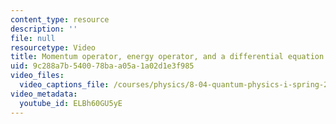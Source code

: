 ```yaml
---
content_type: resource
description: ''
file: null
resourcetype: Video
title: Momentum operator, energy operator, and a differential equation
uid: 9c288a7b-5400-78ba-a05a-1a02d1e3f985
video_files:
  video_captions_file: /courses/physics/8-04-quantum-physics-i-spring-2016/video-lectures/part-1/momentum-operator-energy-operator-and-a-differential-equation/ELBh60GU5yE.vtt
video_metadata:
  youtube_id: ELBh60GU5yE
---
```

